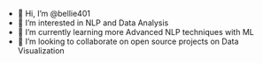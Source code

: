 - 👋 Hi, I’m @bellie401
- 👀 I’m interested in NLP and Data Analysis
- 🌱 I’m currently learning more Advanced NLP techniques with ML
- 💞️ I’m looking to collaborate on open source projects on Data Visualization


